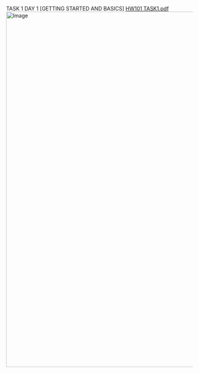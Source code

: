 TASK 1 DAY 1 [GETTING STARTED AND BASICS]
[HW101 TASK1.pdf](https://github.com/user-attachments/files/18888326/HW101.TASK1.pdf)
<img width="959" alt="Image" src="https://github.com/user-attachments/assets/bc3c3e15-2943-453f-9cfc-25834e9bf297" />

